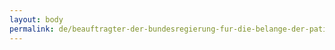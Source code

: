 ```yaml
---
layout: body
permalink: de/beauftragter-der-bundesregierung-fur-die-belange-der-patientinnen-und-patienten/
---
```


